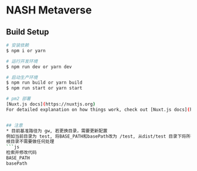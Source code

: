 # NASH Metaverse

## Build Setup

```bash
# 安装依赖
$ npm i or yarn

# 运行开发环境
$ npm run dev or yarn dev

# 启动生产环境
$ npm run build or yarn build
$ npm run start or yarn start

# pm2 部署
[Nuxt.js docs](https://nuxtjs.org)
For detailed explanation on how things work, check out [Nuxt.js docs](https://nuxtjs.org).


## 注意
* 目前基准路径为 gw, 若更换目录，需要更新配置
例如当前目录为 test, 将BASE_PATH和basePath改为 /test, 从dist/test 目录下将所有文件打包压缩放到服务器。
根目录不需要做任何处理
```js
检索并修改代码
BASE_PATH 
basePath
```

